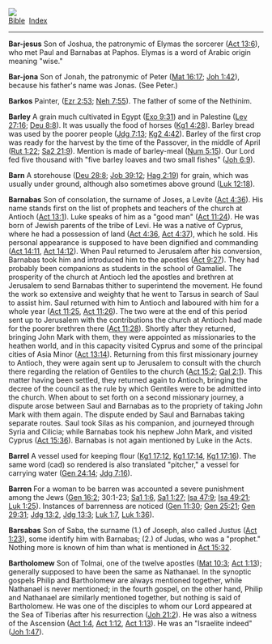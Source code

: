 [![](../../cdshop/ithlogo.png)](../../index)  
[Bible](../index)  [Index](index) 

------------------------------------------------------------------------

<span id="000">**Bar-jesus**</span> Son of Joshua, the patronymic of
Elymas the sorcerer ([Act 13:6](../kjv/act013.htm#006)), who met Paul
and Barnabas at Paphos. Elymas is a word of Arabic origin meaning
"wise."

<span id="001">**Bar-jona**</span> Son of Jonah, the patronymic of Peter
([Mat 16:17](../kjv/mat016.htm#017); [Joh 1:42](../kjv/joh001.htm#042)),
because his father's name was Jonas. (See Peter.)

<span id="002">**Barkos**</span> Painter, ([Ezr
2:53](../kjv/ezr002.htm#053); [Neh 7:55](../kjv/neh007.htm#055)). The
father of some of the Nethinim.

<span id="003">**Barley**</span> A grain much cultivated in Egypt ([Exo
9:31](../kjv/exo009.htm#031)) and in Palestine ([Lev
27:16](../kjv/lev027.htm#016); [Deu 8:8](../kjv/deu008.htm#008)). It was
usually the food of horses ([Kg1 4:28](../kjv/kg1004.htm#028)). Barley
bread was used by the poorer people ([Jdg 7:13](../kjv/jdg007.htm#013);
[Kg2 4:42](../kjv/kg2004.htm#042)). Barley of the first crop was ready
for the harvest by the time of the Passover, in the middle of April
([Rut 1:22](../kjv/rut001.htm#022); [Sa2 21:9](../kjv/sa2021.htm#009)).
Mention is made of barley-meal ([Num 5:15](../kjv/num005.htm#015)). Our
Lord fed five thousand with "five barley loaves and two small fishes"
([Joh 6:9](../kjv/joh006.htm#009)).

<span id="004">**Barn**</span> A storehouse ([Deu
28:8](../kjv/deu028.htm#008); [Job 39:12](../kjv/job039.htm#012); [Hag
2:19](../kjv/hag002.htm#019)) for grain, which was usually under ground,
although also sometimes above ground ([Luk
12:18](../kjv/luk012.htm#018)).

<span id="005">**Barnabas**</span> Son of consolation, the surname of
Joses, a Levite ([Act 4:36](../kjv/act004.htm#036)). His name stands
first on the list of prophets and teachers of the church at Antioch
([Act 13:1](../kjv/act013.htm#001)). Luke speaks of him as a "good man"
([Act 11:24](../kjv/act011.htm#024)). He was born of Jewish parents of
the tribe of Levi. He was a native of Cyprus, where he had a possession
of land ([Act 4:36](../kjv/act004.htm#036), [Act
4:37](../kjv/act004.htm#037)), which he sold. His personal appearance is
supposed to have been dignified and commanding ([Act
14:11](../kjv/act014.htm#011), [Act 14:12](../kjv/act014.htm#012)). When
Paul returned to Jerusalem after his conversion, Barnabas took him and
introduced him to the apostles ([Act 9:27](../kjv/act009.htm#027)). They
had probably been companions as students in the school of Gamaliel. The
prosperity of the church at Antioch led the apostles and brethren at
Jerusalem to send Barnabas thither to superintend the movement. He found
the work so extensive and weighty that he went to Tarsus in search of
Saul to assist him. Saul returned with him to Antioch and laboured with
him for a whole year ([Act 11:25](../kjv/act011.htm#025), [Act
11:26](../kjv/act011.htm#026)). The two were at the end of this period
sent up to Jerusalem with the contributions the church at Antioch had
made for the poorer brethren there ([Act 11:28](../kjv/act011.htm#028)).
Shortly after they returned, bringing John Mark with them, they were
appointed as missionaries to the heathen world, and in this capacity
visited Cyprus and some of the principal cities of Asia Minor ([Act
13:14](../kjv/act013.htm#014)). Returning from this first missionary
journey to Antioch, they were again sent up to Jerusalem to consult with
the church there regarding the relation of Gentiles to the church ([Act
15:2](../kjv/act015.htm#002); [Gal 2:1](../kjv/gal002.htm#001)). This
matter having been settled, they returned again to Antioch, bringing the
decree of the council as the rule by which Gentiles were to be admitted
into the church. When about to set forth on a second missionary journey,
a dispute arose between Saul and Barnabas as to the propriety of taking
John Mark with them again. The dispute ended by Saul and Barnabas taking
separate routes. Saul took Silas as his companion, and journeyed through
Syria and Cilicia; while Barnabas took his nephew John Mark, and visited
Cyprus ([Act 15:36](../kjv/act015.htm#036)). Barnabas is not again
mentioned by Luke in the Acts.

<span id="006">**Barrel**</span> A vessel used for keeping flour ([Kg1
17:12](../kjv/kg1017.htm#012), [Kg1 17:14](../kjv/kg1017.htm#014), [Kg1
17:16](../kjv/kg1017.htm#016)). The same word (cad) so rendered is also
translated "pitcher," a vessel for carrying water ([Gen
24:14](../kjv/gen024.htm#014); [Jdg 7:16](../kjv/jdg007.htm#016)).

<span id="007">**Barren**</span> For a woman to be barren was accounted
a severe punishment among the Jews ([Gen 16:2](../kjv/gen016.htm#002);
30:1-23; [Sa1 1:6](../kjv/sa1001.htm#006), [Sa1
1:27](../kjv/sa1001.htm#027); [Isa 47:9](../kjv/isa047.htm#009); [Isa
49:21](../kjv/isa049.htm#021); [Luk 1:25](../kjv/luk001.htm#025)).
Instances of barrenness are noticed ([Gen 11:30](../kjv/gen011.htm#030);
[Gen 25:21](../kjv/gen025.htm#021); [Gen 29:31](../kjv/gen029.htm#031);
[Jdg 13:2](../kjv/jdg013.htm#002), [Jdg 13:3](../kjv/jdg013.htm#003);
[Luk 1:7](../kjv/luk001.htm#007), [Luk 1:36](../kjv/luk001.htm#036)).

<span id="008">**Barsabas**</span> Son of Saba, the surname (1.) of
Joseph, also called Justus ([Act 1:23](../kjv/act001.htm#023)), some
identify him with Barnabas; (2.) of Judas, who was a "prophet." Nothing
more is known of him than what is mentioned in [Act
15:32](../kjv/act015.htm#032).

<span id="009">**Bartholomew**</span> Son of Tolmai, one of the twelve
apostles ([Mat 10:3](../kjv/mat010.htm#003); [Act
1:13](../kjv/act001.htm#013)); generally supposed to have been the same
as Nathanael. In the synoptic gospels Philip and Bartholomew are always
mentioned together, while Nathanael is never mentioned; in the fourth
gospel, on the other hand, Philip and Nathanael are similarly mentioned
together, but nothing is said of Bartholomew. He was one of the
disciples to whom our Lord appeared at the Sea of Tiberias after his
resurrection ([Joh 21:2](../kjv/joh021.htm#002)). He was also a witness
of the Ascension ([Act 1:4](../kjv/act001.htm#004), [Act
1:12](../kjv/act001.htm#012), [Act 1:13](../kjv/act001.htm#013)). He was
an "Israelite indeed" ([Joh 1:47](../kjv/joh001.htm#047)).
